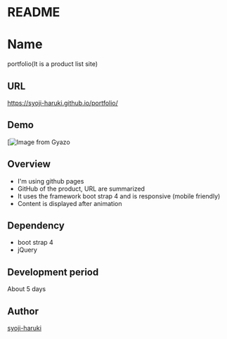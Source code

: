 # README
Name
====
portfolio(It is a product list site)

## URL
https://syoji-haruki.github.io/portfolio/

## Demo
[![Image from Gyazo](https://i.gyazo.com/0cfe298e100afc1da8d4d8681cac88f6.gif)

## Overview
- I'm using github pages
- GitHub of the product, URL are summarized
- It uses the framework boot strap 4 and is responsive (mobile friendly)
- Content is displayed after animation

## Dependency
- boot strap 4
- jQuery

## Development period
About 5 days

## Author
[syoji-haruki](https://github.com/syoji-haruki) 
